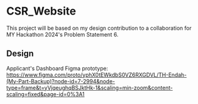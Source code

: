 # CSR_Website

This project will be based on my design contribution to a collaboration for MY Hackathon 2024's Problem Statement 6.

## Design
Applicant's Dashboard
Figma prototype: https://www.figma.com/proto/yphX0tEWkdbS0VZ6RXGDVL/TH-Endah-(My-Part-Backup)?node-id=7-2994&node-type=frame&t=yVjqeughqBSJktHk-1&scaling=min-zoom&content-scaling=fixed&page-id=0%3A1
